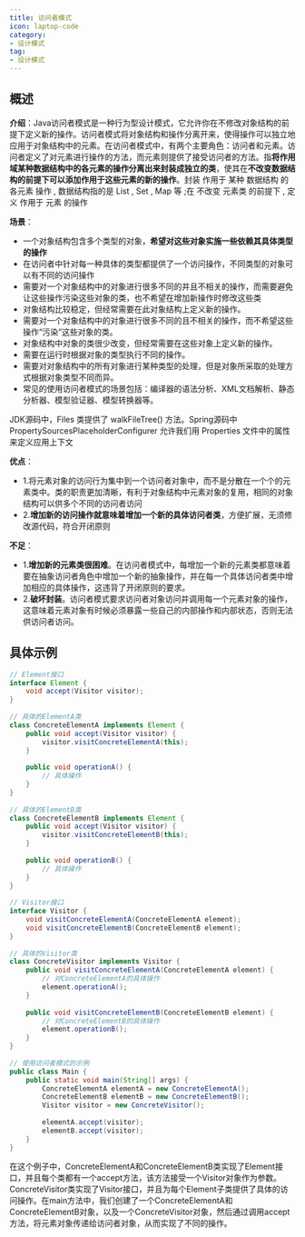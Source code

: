 ```yaml
---
title: 访问者模式
icon: laptop-code
category:
- 设计模式
tag:
- 设计模式
---
```


## 概述

**介绍**：Java访问者模式是一种行为型设计模式，它允许你在不修改对象结构的前提下定义新的操作。访问者模式将对象结构和操作分离开来，使得操作可以独立地应用于对象结构中的元素。在访问者模式中，有两个主要角色：访问者和元素。访问者定义了对元素进行操作的方法，而元素则提供了接受访问者的方法。指**将作用域某种数据结构中的各元素的操作分离出来封装成独立的类**，使其在**不改变数据结构的前提下可以添加作用于这些元素的新的操作**。封装 作用于 某种 数据结构 的 各元素 操作 , 数据结构指的是 List , Set , Map 等 ;在 不改变 元素类 的前提下 , 定义 作用于 元素 的操作

**场景**：
* 一个对象结构包含多个类型的对象，**希望对这些对象实施一些依赖其具体类型的操作**
* 在访问者中针对每一种具体的类型都提供了一个访问操作，不同类型的对象可以有不同的访问操作
* 需要对一个对象结构中的对象进行很多不同的并且不相关的操作，而需要避免让这些操作污染这些对象的类，也不希望在增加新操作时修改这些类
* 对象结构比较稳定，但经常需要在此对象结构上定义新的操作。
* 需要对一个对象结构中的对象进行很多不同的且不相关的操作，而不希望这些操作“污染”这些对象的类。
* 对象结构中对象的类很少改变，但经常需要在这些对象上定义新的操作。
* 需要在运行时根据对象的类型执行不同的操作。
* 需要对对象结构中的所有对象进行某种类型的处理，但是对象所采取的处理方式根据对象类型不同而异。
* 常见的使用访问者模式的场景包括：编译器的语法分析、XML文档解析、静态分析器、模型验证器、模型转换器等。

JDK源码中，Files 类提供了 walkFileTree() 方法。Spring源码中PropertySourcesPlaceholderConfigurer 允许我们用 Properties 文件中的属性来定义应用上下文

**优点**：
* 1.将元素对象的访问行为集中到一个访问者对象中，而不是分散在一个个的元素类中。类的职责更加清晰，有利于对象结构中元素对象的复用，相同的对象结构可以供多个不同的访问者访问
* 2.**增加新的访问操作就意味着增加一个新的具体访问者类**，方便扩展，无须修改源代码，符合开闭原则

**不足**：
* 1.**增加新的元素类很困难**。在访问者模式中，每增加一个新的元素类都意味着要在抽象访问者角色中增加一个新的抽象操作，并在每一个具体访问者类中增加相应的具体操作，这违背了开闭原则的要求。
* 2.**破坏封装**。访问者模式要求访问者对象访问并调用每一个元素对象的操作，这意味着元素对象有时候必须暴露一些自己的内部操作和内部状态，否则无法供访问者访问。

## 具体示例

```java
// Element接口
interface Element {
    void accept(Visitor visitor);
}
 
// 具体的ElementA类
class ConcreteElementA implements Element {
    public void accept(Visitor visitor) {
        visitor.visitConcreteElementA(this);
    }
 
    public void operationA() {
        // 具体操作
    }
}
 
// 具体的ElementB类
class ConcreteElementB implements Element {
    public void accept(Visitor visitor) {
        visitor.visitConcreteElementB(this);
    }
 
    public void operationB() {
        // 具体操作
    }
}
 
// Visitor接口
interface Visitor {
    void visitConcreteElementA(ConcreteElementA element);
    void visitConcreteElementB(ConcreteElementB element);
}
 
// 具体的Visitor类
class ConcreteVisitor implements Visitor {
    public void visitConcreteElementA(ConcreteElementA element) {
        // 对ConcreteElementA的具体操作
        element.operationA();
    }
 
    public void visitConcreteElementB(ConcreteElementB element) {
        // 对ConcreteElementB的具体操作
        element.operationB();
    }
}
 
// 使用访问者模式的示例
public class Main {
    public static void main(String[] args) {
        ConcreteElementA elementA = new ConcreteElementA();
        ConcreteElementB elementB = new ConcreteElementB();
        Visitor visitor = new ConcreteVisitor();
 
        elementA.accept(visitor);
        elementB.accept(visitor);
    }
}
```
在这个例子中，ConcreteElementA和ConcreteElementB类实现了Element接口，并且每个类都有一个accept方法，该方法接受一个Visitor对象作为参数。ConcreteVisitor类实现了Visitor接口，并且为每个Element子类提供了具体的访问操作。在main方法中，我们创建了一个ConcreteElementA和ConcreteElementB对象，以及一个ConcreteVisitor对象，然后通过调用accept方法，将元素对象传递给访问者对象，从而实现了不同的操作。



